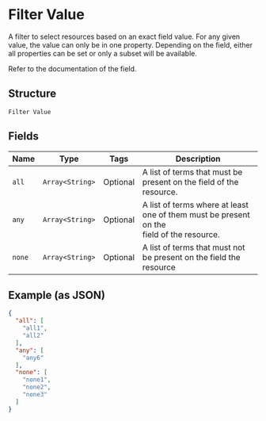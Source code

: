 
# Filter Value

A filter to select resources based on an exact field value. For any given
value, the value can only be in one property. Depending on the field, either
all properties can be set or only a subset will be available.

Refer to the documentation of the field.

## Structure

`Filter Value`

## Fields

| Name | Type | Tags | Description |
|  --- | --- | --- | --- |
| `all` | `Array<String>` | Optional | A list of terms that must be present on the field of the resource. |
| `any` | `Array<String>` | Optional | A list of terms where at least one of them must be present on the<br>field of the resource. |
| `none` | `Array<String>` | Optional | A list of terms that must not be present on the field the resource |

## Example (as JSON)

```json
{
  "all": [
    "all1",
    "all2"
  ],
  "any": [
    "any6"
  ],
  "none": [
    "none1",
    "none2",
    "none3"
  ]
}
```

